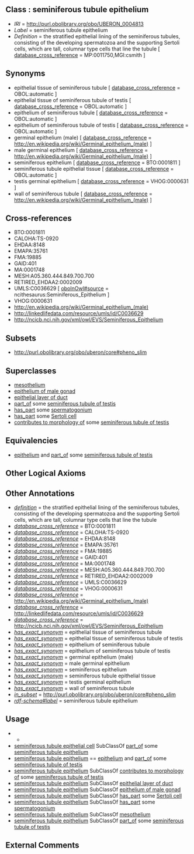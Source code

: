 
## Class : seminiferous tubule epithelium

 * *IRI* = http://purl.obolibrary.org/obo/UBERON_0004813
 * *Label* = seminiferous tubule epithelium
 * *Definition* = the stratified epithelial lining of the seminiferous tubules, consisting of the developing spermatozoa and the supporting Sertoli cells, which are tall, columnar type cells that line the tubule [ [database_cross_reference](../../ef/oboInOwl#hasDbXref.md) = MP:0011750,MGI:csmith ]

## Synonyms

 * epithelial tissue of seminiferous tubule [ [database_cross_reference](../../ef/oboInOwl#hasDbXref.md) = OBOL:automatic ]
 * epithelial tissue of seminiferous tubule of testis [ [database_cross_reference](../../ef/oboInOwl#hasDbXref.md) = OBOL:automatic ]
 * epithelium of seminiferous tubule [ [database_cross_reference](../../ef/oboInOwl#hasDbXref.md) = OBOL:automatic ]
 * epithelium of seminiferous tubule of testis [ [database_cross_reference](../../ef/oboInOwl#hasDbXref.md) = OBOL:automatic ]
 * germinal epithelium (male) [ [database_cross_reference](../../ef/oboInOwl#hasDbXref.md) = http://en.wikipedia.org/wiki/Germinal_epithelium_(male) ]
 * male germinal epithelium [ [database_cross_reference](../../ef/oboInOwl#hasDbXref.md) = http://en.wikipedia.org/wiki/Germinal_epithelium_(male) ]
 * seminiferous epithelium [ [database_cross_reference](../../ef/oboInOwl#hasDbXref.md) = BTO:0001811 ]
 * seminiferous tubule epithelial tissue [ [database_cross_reference](../../ef/oboInOwl#hasDbXref.md) = OBOL:automatic ]
 * testis germinal epithelium [ [database_cross_reference](../../ef/oboInOwl#hasDbXref.md) = VHOG:0000631 ]
 * wall of seminiferous tubule [ [database_cross_reference](../../ef/oboInOwl#hasDbXref.md) = http://en.wikipedia.org/wiki/Germinal_epithelium_(male) ]

## Cross-references

 * BTO:0001811
 * CALOHA:TS-0920
 * EHDAA:8148
 * EMAPA:35761
 * FMA:19885
 * GAID:401
 * MA:0001748
 * MESH:A05.360.444.849.700.700
 * RETIRED_EHDAA2:0002009
 * UMLS:C0036629 [ [oboInOwl#source](../../ce/oboInOwl#source.md) = ncithesaurus:Seminiferous_Epithelium ]
 * VHOG:0000631
 * http://en.wikipedia.org/wiki/Germinal_epithelium_(male)
 * http://linkedlifedata.com/resource/umls/id/C0036629
 * http://ncicb.nci.nih.gov/xml/owl/EVS/Seminiferous_Epithelium

## Subsets

 * http://purl.obolibrary.org/obo/uberon/core#pheno_slim

## Superclasses

 * [mesothelium](../../UBERON/36/UBERON_0001136.md)
 * [epithelium of male gonad](../../UBERON/10/UBERON_0004910.md)
 * [epithelial layer of duct](../../UBERON/69/UBERON_0034969.md)
 * [part_of](../../BFO/50/BFO_0000050.md) some [seminiferous tubule of testis](../../UBERON/43/UBERON_0001343.md)
 * [has_part](../../BFO/51/BFO_0000051.md) some [spermatogonium](../../CL/20/CL_0000020.md)
 * [has_part](../../BFO/51/BFO_0000051.md) some [Sertoli cell](../../CL/16/CL_0000216.md)
 * [contributes to morphology of](../../RO/33/RO_0002433.md) some [seminiferous tubule of testis](../../UBERON/43/UBERON_0001343.md)

## Equivalencies

 * [epithelium](../../UBERON/83/UBERON_0000483.md) and [part_of](../../BFO/50/BFO_0000050.md) some [seminiferous tubule of testis](../../UBERON/43/UBERON_0001343.md)

## Other Logical Axioms


## Other Annotations

 * *[definition](../../IAO/15/IAO_0000115.md)* = the stratified epithelial lining of the seminiferous tubules, consisting of the developing spermatozoa and the supporting Sertoli cells, which are tall, columnar type cells that line the tubule
 * *[database_cross_reference](../../ef/oboInOwl#hasDbXref.md)* = BTO:0001811
 * *[database_cross_reference](../../ef/oboInOwl#hasDbXref.md)* = CALOHA:TS-0920
 * *[database_cross_reference](../../ef/oboInOwl#hasDbXref.md)* = EHDAA:8148
 * *[database_cross_reference](../../ef/oboInOwl#hasDbXref.md)* = EMAPA:35761
 * *[database_cross_reference](../../ef/oboInOwl#hasDbXref.md)* = FMA:19885
 * *[database_cross_reference](../../ef/oboInOwl#hasDbXref.md)* = GAID:401
 * *[database_cross_reference](../../ef/oboInOwl#hasDbXref.md)* = MA:0001748
 * *[database_cross_reference](../../ef/oboInOwl#hasDbXref.md)* = MESH:A05.360.444.849.700.700
 * *[database_cross_reference](../../ef/oboInOwl#hasDbXref.md)* = RETIRED_EHDAA2:0002009
 * *[database_cross_reference](../../ef/oboInOwl#hasDbXref.md)* = UMLS:C0036629
 * *[database_cross_reference](../../ef/oboInOwl#hasDbXref.md)* = VHOG:0000631
 * *[database_cross_reference](../../ef/oboInOwl#hasDbXref.md)* = http://en.wikipedia.org/wiki/Germinal_epithelium_(male)
 * *[database_cross_reference](../../ef/oboInOwl#hasDbXref.md)* = http://linkedlifedata.com/resource/umls/id/C0036629
 * *[database_cross_reference](../../ef/oboInOwl#hasDbXref.md)* = http://ncicb.nci.nih.gov/xml/owl/EVS/Seminiferous_Epithelium
 * *[has_exact_synonym](../../ym/oboInOwl#hasExactSynonym.md)* = epithelial tissue of seminiferous tubule
 * *[has_exact_synonym](../../ym/oboInOwl#hasExactSynonym.md)* = epithelial tissue of seminiferous tubule of testis
 * *[has_exact_synonym](../../ym/oboInOwl#hasExactSynonym.md)* = epithelium of seminiferous tubule
 * *[has_exact_synonym](../../ym/oboInOwl#hasExactSynonym.md)* = epithelium of seminiferous tubule of testis
 * *[has_exact_synonym](../../ym/oboInOwl#hasExactSynonym.md)* = germinal epithelium (male)
 * *[has_exact_synonym](../../ym/oboInOwl#hasExactSynonym.md)* = male germinal epithelium
 * *[has_exact_synonym](../../ym/oboInOwl#hasExactSynonym.md)* = seminiferous epithelium
 * *[has_exact_synonym](../../ym/oboInOwl#hasExactSynonym.md)* = seminiferous tubule epithelial tissue
 * *[has_exact_synonym](../../ym/oboInOwl#hasExactSynonym.md)* = testis germinal epithelium
 * *[has_exact_synonym](../../ym/oboInOwl#hasExactSynonym.md)* = wall of seminiferous tubule
 * *[in_subset](../../et/oboInOwl#inSubset.md)* = http://purl.obolibrary.org/obo/uberon/core#pheno_slim
 * *[rdf-schema#label](../../el/rdf-schema#label.md)* = seminiferous tubule epithelium

## Usage

 * -
 * [seminiferous tubule epithelial cell](../../CL/25/CL_0002625.md) SubClassOf [part_of](../../BFO/50/BFO_0000050.md) some [seminiferous tubule epithelium](../../UBERON/13/UBERON_0004813.md)
 * [seminiferous tubule epithelium](../../UBERON/13/UBERON_0004813.md) == [epithelium](../../UBERON/83/UBERON_0000483.md) and [part_of](../../BFO/50/BFO_0000050.md) some [seminiferous tubule of testis](../../UBERON/43/UBERON_0001343.md)
 * [seminiferous tubule epithelium](../../UBERON/13/UBERON_0004813.md) SubClassOf [contributes to morphology of](../../RO/33/RO_0002433.md) some [seminiferous tubule of testis](../../UBERON/43/UBERON_0001343.md)
 * [seminiferous tubule epithelium](../../UBERON/13/UBERON_0004813.md) SubClassOf [epithelial layer of duct](../../UBERON/69/UBERON_0034969.md)
 * [seminiferous tubule epithelium](../../UBERON/13/UBERON_0004813.md) SubClassOf [epithelium of male gonad](../../UBERON/10/UBERON_0004910.md)
 * [seminiferous tubule epithelium](../../UBERON/13/UBERON_0004813.md) SubClassOf [has_part](../../BFO/51/BFO_0000051.md) some [Sertoli cell](../../CL/16/CL_0000216.md)
 * [seminiferous tubule epithelium](../../UBERON/13/UBERON_0004813.md) SubClassOf [has_part](../../BFO/51/BFO_0000051.md) some [spermatogonium](../../CL/20/CL_0000020.md)
 * [seminiferous tubule epithelium](../../UBERON/13/UBERON_0004813.md) SubClassOf [mesothelium](../../UBERON/36/UBERON_0001136.md)
 * [seminiferous tubule epithelium](../../UBERON/13/UBERON_0004813.md) SubClassOf [part_of](../../BFO/50/BFO_0000050.md) some [seminiferous tubule of testis](../../UBERON/43/UBERON_0001343.md)

## External Comments


